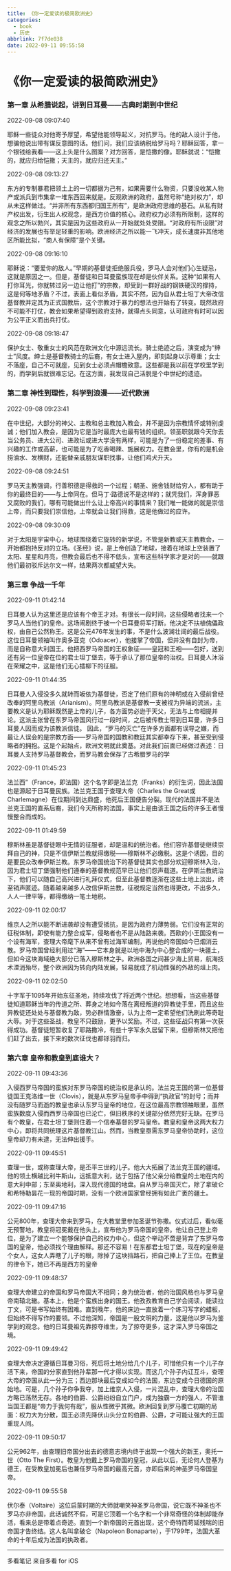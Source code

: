```yaml
---
title: 《你一定爱读的极简欧洲史》
categories:
  - book
  - 历史
abbrlink: 7f7de038
date: 2022-09-11 09:55:58
---
```

# 《你一定爱读的极简欧洲史》



### 第一章 从希腊说起，讲到日耳曼——古典时期到中世纪

2022-09-08 09:07:40

耶稣一些徒众对他寄予厚望，希望他能领导起义，对抗罗马。他的敌人设计于他，想骗他说出带有谋反意图的话。他们问，我们应该纳税给罗马吗？耶稣回答，拿一个银钱给我看——这上头是什么图案？对方回答，是恺撒的像。耶稣就说：“恺撒的，就应归给恺撒；天主的，就应归还天主。”

2022-09-08 09:13:27

东方的专制暴君把领土上的一切都据为己有，如果需要什么物资，只要没收某人物产或派兵到市集拿一堆东西回来就是。反观欧洲的政府，虽然号称“绝对权力”，却从未这样做过。“并非所有东西都归国王所有”，是欧洲政府思维的基石。从私有财产权出发，衍生出人权观念，是西方价值的核心。政府权力必须有所限制，这样的观念之所以勃兴，其实是因为这些政府从一开始就处处受限。“对政府有所设限”对经济的发展也有举足轻重的影响。欧洲经济之所以能一飞冲天，成长速度非其他地区所能比拟，“商人有保障”是个关键。

2022-09-08 09:16:10

耶稣说：“要爱你的敌人。”早期的基督徒拒绝服兵役，罗马人会对他们心生疑忌，这就是原因之一。但是，基督徒和日耳曼蛮族现在却是伙伴关系。这种“如果有人打你耳光，你就转过另一边让他打”的宗教，却受到一群好战的钢铁硬汉的撑持，这是何等地矛盾？不过，表面上看似矛盾，其实不然，因为自从君士坦丁大帝改信基督教并定其为正式国教后，这个宗教对于暴力的想法也开始有了转变。既然政府不可能不打仗，教会如果希望得到政府支持，就得点头同意，认可政府有时可以因为公平正义而出兵打仗。

2022-09-08 09:18:47

保护女士、敬重女士的风范在欧洲文化中源远流长。骑士绝迹之后，演变成为“绅士”风度。绅士是基督教骑士的后裔，有女士进入屋内，即刻起身以示尊重；女士不落座，自己不可就座，见到女士必须点帽檐致意。这些都是我以前在学校里学到的，而学到后就很难忘记。在这方面，我发现自己活脱是个中世纪的遗迹。



### 第二章 神性到理性，科学到浪漫——近代欧洲

2022-09-08 09:23:41

在中世纪，大部分的神父、主教和总主教加入教会，并不是因为宗教情怀或特别虔诚；他们加入教会，是因为它是当时最庞大也最有钱的组织。领圣职就跟今天你去当公务员、进大公司、进政坛或进大学没有两样，可能是为了一份稳定的差事、有兴趣的工作或高薪，也可能是为了吃香喝辣、施展权力。在教会里，你有的是机会捞油水、发横财，还能替亲戚朋友谋职找事，让他们鸡犬升天。

2022-09-08 09:24:51

罗马天主教强调，行善积德是得救的一个过程；朝圣、施舍钱财给穷人，都有助于你的最终目的——与上帝同在。但马丁·路德说不是这样的；就凭我们，浑身罪恶又腐败的我们，哪有可能做出什么让上帝高兴的事情来？我们唯一能做的就是崇信上帝，而只要我们崇信他，上帝就会让我们得救，这是他做过的应许。

2022-09-08 09:30:09

对于太阳是宇宙中心，地球围绕着它旋转的新学说，不管是新教或天主教教会，一开始都抱持反对的立场。《圣经》说，是上帝创造了地球，接着在地球上空装置了太阳、星星和月亮，但教会最后也不得不低头，宣布这些科学家才是对的——就跟他们最初驳斥达尔文一样，结果两次都威望大失。



### 第三章 争战一千年

2022-09-11 01:42:14

日耳曼人认为这里还是应该有个帝王才对。有很长一段时间，这些侵略者找来一个罗马人当他们的皇帝。这场闹剧终于被一个日耳曼将军打断。他决定不扶植傀儡政权，由自己公然称王。这是公元476年发生的事，不是什么波澜壮阔的最后战役。这位日耳曼领袖叫作奥多亚克（Odoacer），他接掌了帝国，但并没有自封为帝，而是自称意大利国王。他把西罗马帝国的王权象征——皇冠和王袍——包好，送到还有另一位皇帝在位的君士坦丁堡去，等于承认了那位皇帝的治权。日耳曼人沐浴在荣耀之中，这是他们无心插柳下的征服。

2022-09-11 01:44:35

日耳曼人入侵没多久就转而皈依为基督徒，否定了他们原有的神明或在入侵前曾经改奉的阿里乌教派（Arianism）。阿里乌教派是基督教一支被视为异端的流派，主要教义是认为耶稣既然是上帝的儿子，各方面势必逊于天父，无法与上帝相提并论。这派主张曾在东罗马帝国风行过一段时间，之后被传教士带到日耳曼，许多日耳曼人因而成为该教派信徒。
因此，“罗马的灭亡”在许多方面都有误导之嫌，而最让人误会的是宗教方面——罗马帝国的国教和教廷其实都幸存下来，甚至受到侵略者的拥抱。这是个起始点，欧洲文明就此奠基。对此我们前面已经做过表述：日耳曼人支持罗马基督教会，而罗马教会保存了古希腊罗马的学

2022-09-11 01:45:23

法兰西”（France，即法国）这个名字即是法兰克（Franks）的衍生词，因此法国也是源起于日耳曼民族。法兰克王国于查理大帝（Charles the Great或Charlemagne）在位期间到达鼎盛，他死后王国便告分裂。现代的法国并不是法兰克王国的直系后裔，我们今天所称的法国，事实上是由该王国之后的许多王者慢慢整合而成的。

2022-09-11 01:49:59

穆斯林虽是基督徒眼中无情的征服者，却是温和的统治者。他们容许基督徒继续崇拜自己的神，只是不信伊斯兰教就得缴税——穆斯林不必缴税。这是个诱因，目的是要民众改奉伊斯兰教。东罗马帝国统治下的基督徒其实也部分欢迎穆斯林入治，因为君士坦丁堡强制他们遵奉的基督教规范早已让他们怨声载道。在伊斯兰教统治下，他们可以随自己高兴进行礼拜仪式，但至此基督教逐渐在这些土地上淡出，终至销声匿迹。随着越来越多人改信伊斯兰教，征税规定当然也得更改，不出多久，人人一律平等，都得缴纳一笔土地税。

2022-09-11 02:00:17

维京人之所以能不断进袭却没有遭受抵抗，是因为政府力薄势弱。它们没有正常的征税体制，即使有能力整合成军，侵略者也不是从陆路来袭。西欧的小王国没有一个设有海军，查理大帝麾下从来不曾有过海军编制，再说他的帝国如今已烟消云散。罗马帝国曾经利用过“海”——它本身就是以地中海为中心整合成的一块疆土，但如今这块海域绝大部分已落入穆斯林之手。欧洲各国之间甚少海上贸易，航海技术湮消殆尽，整个欧洲因为转向内陆发展，轻易就成了机动性强的外敌的俎上肉。

2022-09-11 02:02:50

十字军于1095年开始东征圣地，持续攻伐了将近两个世纪。想想看，当这些基督徒知道耶稣当年的传道之所、葬身之地如今落在离经叛道的异教徒手里，而且这些异教徒还处处与基督教为敌，势必群情激奋，认为上帝一定希望他们洗刷此等奇耻大辱。对于这些圣战，教皇不只鼓励，更予以奖励。不过，这些征战只有第一次获得成功。基督徒短暂收复了耶路撒冷，有些十字军永久居留下来，但穆斯林又把他们赶了出去，接下来的数次征伐也都铩羽而归。



### 第六章 皇帝和教皇到底谁大？

2022-09-11 09:43:36

入侵西罗马帝国的蛮族对东罗马帝国的统治权是承认的。法兰克王国的第一位基督徒国王克洛维一世（Clovis），就是从东罗马皇帝手中得到“执政官”的封号；而并没有随罗马而逝的教皇也承认东罗马皇帝的地位，在这位最高宗教领袖眼里，虽然蛮族数度入侵而西罗马帝国也已沦亡，但旧秩序的关键部分依然完好无缺。在罗马有个教皇，在君士坦丁堡则住着一个信奉基督的罗马皇帝。教皇和皇帝这两大权力中心，即将共同统理这片基督教江山。然而，当教皇亟需东罗马皇帝协助时，这位皇帝却力有未逮，无法伸出援手。

2022-09-11 09:45:51

查理一世，或称查理大帝，是丕平三世的儿子。他大大拓展了法兰克王国的疆域。他的领土横越比利牛斯山，远抵意大利，达于包括了他父亲分给教皇的土地在内的意大利中部；东至奥地利，深入现代德国的地盘。自从罗马帝国灭亡，除了拿破仑和希特勒昙花一现的帝国时期，没有一个欧洲国家曾经拥有如此广袤的疆土。

2022-09-11 09:47:16

公元800年，查理大帝来到罗马，在大教堂里参加圣诞节弥撒。仪式过后，看似毫无预警地，教皇将冠冕戴在他头上，宣布他为罗马帝国的皇帝。他让自己登上帝位，是为了建立一个能够保护自己的权力中心，但这个举动不啻是背弃了东罗马帝国的皇帝，他必须找个理由解释。那还不容易！在东都君士坦丁堡，现在的皇帝是个女人，这女人弄瞎了儿子的眼，除掉了这块挡路石，把自己捧上了王位。在教皇的律令下，她已不再是西方的皇帝

2022-09-11 09:48:37

查理大帝建立的帝国和罗马帝国大不相同；身为统治者，他的治国风格也与罗马皇帝南辕北辙。基本上，他是个蛮族出身的国王。他孜孜教育自己学会阅读，能读拉丁文，可是书写始终有困难。直到晚年，他的床边一直放着一个练习写字的蜡板，但始终不得写作的要领。不过他深知，帝国是一股文明的力量，这是他以罗马为鉴学到的观念。他的日耳曼祖先靠掠夺维生，为了掠夺更多，这才深入罗马帝国之境。

2022-09-11 09:49:42

查理大帝决定遵循日耳曼习俗，死后将土地分给几个儿子，可惜他只有一个儿子存活下来，帝国的分家直到他孙辈那一代才得以实现。而这几个孙子内讧互斗，查理大帝的帝国从此一分为三；西边那块最后变成如今的法国，东边变成今日德国的原始地。可是，几个孙子你争我夺，加上维京人入侵，一片混乱中，查理大帝的治国方略已荡然无存。各地的伯爵、公爵纷纷自立门户，成为独霸一方的强人，不管谁当国王都是“帝力于我何有哉”，服从性微乎其微。欧洲回复到罗马覆亡初期的局面：权力大为分散，国王必须先降伏山头分立的伯爵、公爵，才可能让强大的王国重现人间。

2022-09-11 09:50:17

公元962年，由查理旧帝国分出去的德意志境内终于出现一个强大的新王，奥托一世（Otto The First）。教皇为他戴上罗马帝国的皇冠，从此以后，无论何人登基为德王，在受教皇加冕后也兼任罗马帝国的最高元首，亦即后来的神圣罗马帝国皇帝。

2022-09-11 09:55:58

伏尔泰（Voltaire）这位启蒙时期的大师就嘲笑神圣罗马帝国，说它既不神圣也不罗马亦非帝国，此话诚然不假，可是它顶着一个名字和一个非常奇怪的体制却能存活，看来总是带着点奇迹。直到一个新帝国的元首出现，这个奇特而苟延残喘的旧帝国才告终结。这人名叫拿破仑（Napoleon Bonaparte），于1799年，法国大革命的十年后成为法国的执政者。

------

多看笔记 来自多看 for iOS

